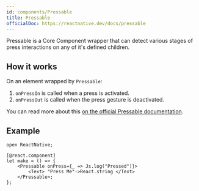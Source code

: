 ```yaml
---
id: components/Pressable
title: Pressable
officialDoc: https://reactnative.dev/docs/pressable
---
```


Pressable is a Core Component wrapper that can detect various stages of press interactions on any of it's defined children.

## How it works

On an element wrapped by `Pressable`:

1. `onPressIn` is called when a press is activated.
2. `onPressOut` is called when the press gesture is deactivated.

You can read more about this [on the official Pressable documentation](https://reactnative.dev/docs/pressable).

## Example

```reason
open ReactNative;

[@react.component]
let make = () => {
    <Pressable onPress={_ => Js.log("Pressed")}>
        <Text> "Press Me"->React.string </Text>
    </Pressable>;
};
```
